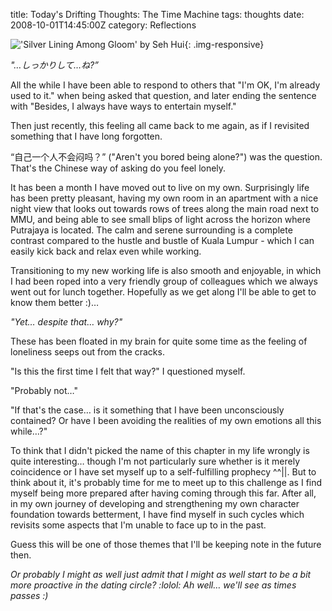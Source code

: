 title: Today's Drifting Thoughts: The Time Machine
tags: thoughts
date: 2008-10-01T14:45:00Z
category: Reflections

!['Silver Lining Among Gloom' by Seh Hui](http://img.photobucket.com/albums/v95/seh_hui/livejournal/SilverLiningAmongGloom.jpg){: .img-responsive}

*"…しっかりして…ね?”*

All the while I have been able to respond to others that "I'm OK, I'm already used to it." when being asked that question, and later ending the sentence with "Besides, I always have ways to entertain myself."

Then just recently, this feeling all came back to me again, as if I revisited something that I have long forgotten.

“自己一个人不会闷吗？” ("Aren't you bored being alone?") was the question. That's the Chinese way of asking do you feel lonely.

It has been a month I have moved out to live on my own. Surprisingly life has been pretty pleasant, having my own room in an apartment with a nice night view that looks out towards rows of trees along the main road next to MMU, and being able to see small blips of light across the horizon where Putrajaya is located. The calm and serene surrounding is a complete contrast compared to the hustle and bustle of Kuala Lumpur - which I can easily kick back and relax even while working.

Transitioning to my new working life is also smooth and enjoyable, in which I had been roped into a very friendly group of colleagues which we always went out for lunch together. Hopefully as we get along I'll be able to get to know them better :)…

*"Yet… despite that… why?"*

These has been floated in my brain for quite some time as the feeling of loneliness seeps out from the cracks.

"Is this the first time I felt that way?" I questioned myself.

"Probably not…"

"If that's the case… is it something that I have been unconsciously contained? Or have I been avoiding the realities of my own emotions all this while…?"

To think that I didn't picked the name of this chapter in my life wrongly is quite interesting… though I'm not particularly sure whether is it merely coincidence or I have set myself up to a self-fulfilling prophecy ^^||. But to think about it, it's probably time for me to meet up to this challenge as I find myself being more prepared after having coming through this far. After all, in my own journey of developing and strengthening my own character foundation towards betterment, I have find myself in such cycles which revisits some aspects that I'm unable to face up to in the past.

Guess this will be one of those themes that I'll be keeping note in the future then.

*Or probably I might as well just admit that I might as well start to be a bit more proactive in the dating circle? :lolol: Ah well… we'll see as times passes :)*
